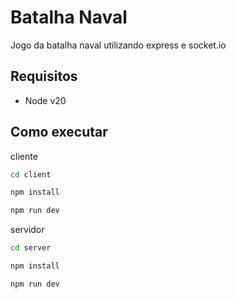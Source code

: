 # Batalha Naval

Jogo da batalha naval utilizando express e socket.io

## Requisitos

* Node v20

## Como executar

cliente
```bash
cd client

npm install

npm run dev
```
servidor
```bash
cd server

npm install

npm run dev
```